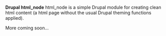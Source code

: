 **Drupal html_node**
html_node is a simple Drupal module for creating clean html content (a html page without the usual Drupal theming functions applied).

More coming soon...